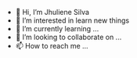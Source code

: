 - 👋 Hi, I’m Jhuliene Silva
- 👀 I’m interested in learn new things
- 🌱 I’m currently learning ...
- 💞️ I’m looking to collaborate on ...
- 📫 How to reach me ...

<!---
JhulySilva/JhulySilva is a ✨ special ✨ repository because its `README.md` (this file) appears on your GitHub profile.
You can click the Preview link to take a look at your changes.
--->
